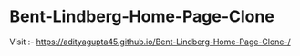 # Bent-Lindberg-Home-Page-Clone
Visit :- https://adityagupta45.github.io/Bent-Lindberg-Home-Page-Clone-/
